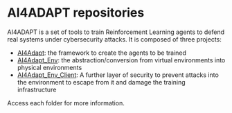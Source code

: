 # AI4ADAPT repositories

AI4ADAPT is a set of tools to train Reinforcement Learning agents to defend real systems under cybersecurity attacks. It is composed of three projects:
- [AI4Adapt](./AI4Adapt/): the framework to create the agents to be trained
- [AI4Adapt_Env](./AI4Adapt_Env): the abstraction/conversion from virtual environments into physical environments   
- [AI4Adapt_Env_Client](./AI4Adapt_Env_Client): A further layer of security to prevent attacks into the environment to escape from it and damage the training infrastructure   

Access each folder for more information.